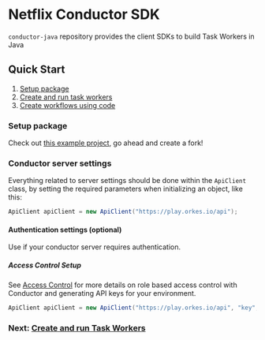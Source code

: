 # Netflix Conductor SDK

`conductor-java` repository provides the client SDKs to build Task Workers in Java

## Quick Start

1. [Setup package](#Setup-conductor-python-package)
2. [Create and run task workers](docs/worker/README.md)
3. [Create workflows using code](docs/workflow/README.md)

### Setup package

Check out [this example project](https://github.com/conductor-sdk/java-sdk-examples), go ahead and create a fork!

### Conductor server settings
Everything related to server settings should be done within the `ApiClient` class, by setting the required parameters when initializing an object, like this:

```java
ApiClient apiClient = new ApiClient("https://play.orkes.io/api");
```

#### Authentication settings (optional)
Use if your conductor server requires authentication.

##### Access Control Setup
See [Access Control](https://orkes.io/content/docs/getting-started/concepts/access-control) for more details on role based access control with Conductor and generating API keys for your environment.

```java
ApiClient apiClient = new ApiClient("https://play.orkes.io/api", "key", "secret");
```

### Next: [Create and run Task Workers](docs/worker/README.md)
